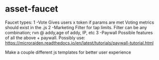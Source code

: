 # asset-faucet

Faucet types:
1 -Vote
Gives users x token if params are met
Voting metrics should exist in the .js
2 -Marketing
Filter for tap limits.  Filter can be any combination; rvn @ addy,age of addy, IP, etc
3 -Paywall
Possible features of all the above + paywall.  Possibly use: https://microraiden.readthedocs.io/en/latest/tutorials/paywall-tutorial.html

Make a couple different js templates for better user experience 
